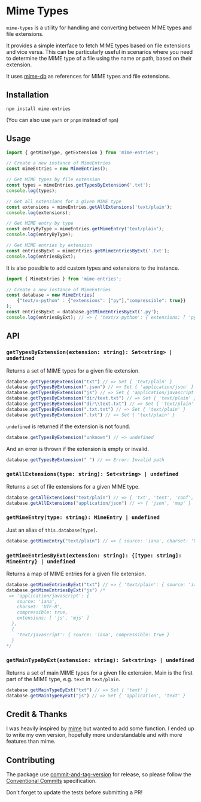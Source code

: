 # Mime Types

`mime-types` is a utility for handling and converting between MIME types and file extensions. 

It provides a simple interface to fetch MIME types based on file extensions and vice versa. This can be particularly useful in scenarios where you need to determine the MIME type of a file using the name or path, based on their extension.

It uses [mime-db](https://github.com/jshttp/mime-db) as references for MIME types and file extensions.

## Installation

```
npm install mime-entries
```

(You can also use `yarn` or `pnpm` instead of `npm`)

## Usage

```typescript
import { getMimeType, getExtension } from 'mime-entries';

// Create a new instance of MimeEntries
const mimeEntries = new MimeEntries();

// Get MIME types by file extension
const types = mimeEntries.getTypesByExtension('.txt');
console.log(types);

// Get all extensions for a given MIME type
const extensions = mimeEntries.getAllExtensions('text/plain');
console.log(extensions);

// Get MIME entry by type
const entryByType = mimeEntries.getMimeEntry('text/plain');
console.log(entryByType);

// Get MIME entries by extension
const entriesByExt = mimeEntries.getMimeEntriesByExt('.txt');
console.log(entriesByExt);
```

It is also possible to add custom types and extensions to the instance.

```typescript
import { MimeEntries } from 'mime-entries';

// Create a new instance of MimeEntries
const database = new MimeEntries(
	{"text/x-python" : {"extensions": ["py"],"compressible": true}}
);
const entriesByExt = database.getMimeEntriesByExt('.py');
console.log(entriesByExt); // => { 'text/x-python': { extensions: [ 'py' ], compressible: true } }
```

## API

### `getTypesByExtension(extension: string): Set<string> | undefined`
Returns a set of MIME types for a given file extension.

```typescript
database.getTypesByExtension("txt") // => Set { 'text/plain' }
database.getTypesByExtension(".json") // => Set { 'application/json' }
database.getTypesByExtension("js") // => Set { 'application/javascript', 'text/javascript' }
database.getTypesByExtension("dir/text.txt") // => Set { 'text/plain' }
database.getTypesByExtension("dir\\text.txt") // => Set { 'text/plain' }
database.getTypesByExtension(".txt.txt") // => Set { 'text/plain' }
database.getTypesByExtension(".txt") // => Set { 'text/plain' }
```

`undefined` is returned if the extension is not found.

```typescript
database.getTypesByExtension("unknown") // => undefined
```

And an error is thrown if the extension is empty or invalid.

```typescript
database.getTypesByExtension(" ") // => Error: Invalid path
```

### `getAllExtensions(type: string): Set<string> | undefined`
Returns a set of file extensions for a given MIME type.

```typescript
database.getAllExtensions("text/plain") // => { 'txt', 'text', 'conf', 'def', 'list', 'log', 'in', 'ini' }
database.getAllExtensions("application/json") // => { 'json', 'map' }
```

### `getMimeEntry(type: string): MimeEntry | undefined`

Just an alias of `this.database[type]`.

```typescript
database.getMimeEntry("text/plain") // => { source: 'iana', charset: 'UTF-8', compressible: true, extensions: [ 'txt', 'text', 'conf', 'def', 'list', 'log', 'in', 'ini' ] }
```

### `getMimeEntriesByExt(extension: string): {[type: string]: MimeEntry} | undefined`

Returns a map of MIME entries for a given file extension.

```typescript
database.getMimeEntriesByExt("txt") // => { 'text/plain': { source: 'iana', charset: 'UTF-8', compressible: true, extensions: [ 'txt', 'text', 'conf', 'def', 'list', 'log', 'in', 'ini' ] } }
database.getMimeEntriesByExt("js") /*
 => 'application/javascript': {
    source: 'iana',
    charset: 'UTF-8',
    compressible: true,
    extensions: [ 'js', 'mjs' ]
  },
  {
	'text/javascript': { source: 'iana', compressible: true }
  }
*/
```

### `getMainTypeByExt(extension: string): Set<string> | undefined`

Returns a set of main MIME types for a given file extension.
Main is the first part of the MIME type, e.g. `text` in `text/plain`.

```typescript
database.getMainTypeByExt("txt") // => Set { 'text' }
database.getMainTypeByExt("js") // => Set { 'application', 'text' }
```

## Credit & Thanks

I was heavily inspired by [mime](https://github.com/broofa/mime) but wanted to add some function. I ended up to write my own version, hopefully more understandable and with more features than mime.

## Contributing

The package use [commit-and-tag-version](https://www.npmjs.com/package/commit-and-tag-version) for release, so please follow the [Conventional Commits](https://www.conventionalcommits.org/en/v1.0.0/) specification.

Don't forget to update the tests before submitting a PR!